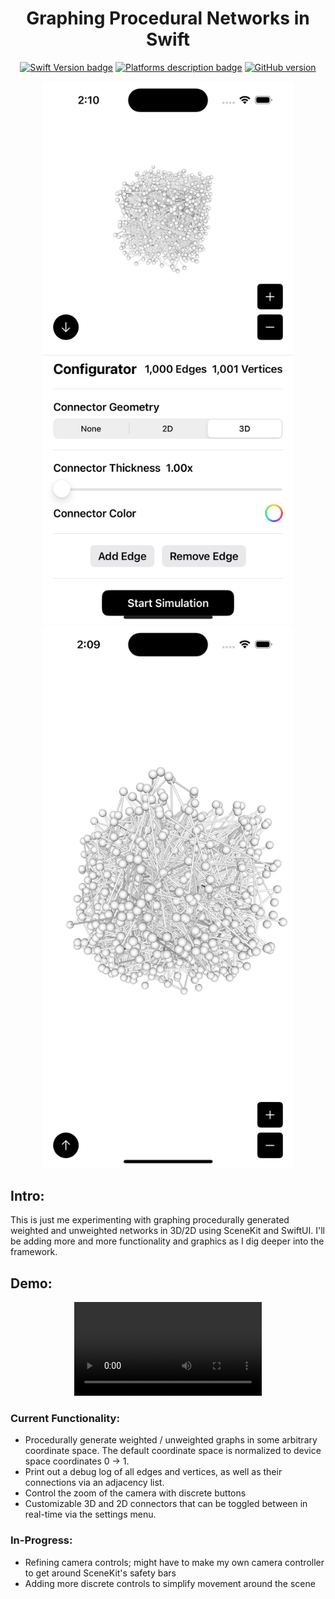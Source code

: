 <div align="center">
 
# Graphing Procedural Networks in Swift
 
[![Swift Version badge](https://img.shields.io/badge/Swift-5.7.1-orange.svg)](https://shields.io/)
[![Platforms description badge](https://img.shields.io/badge/Platform-iOS-blue.svg)](https://shields.io/)
[![GitHub version](https://badge.fury.io/gh/jcook03266%2FGraph.svg)](https://badge.fury.io/gh/jcook03266%2FGraph)
 
</div>

<div align="center">

<img src="https://github.com/jcook03266/Graph/blob/development/Resources/hero_1.png" width = "400">
<img src="https://github.com/jcook03266/Graph/blob/development/Resources/hero_2.png" width = "400">
 
</div>

<div align="left">
 
## Intro:
This is just me experimenting with graphing procedurally generated weighted and unweighted networks in 3D/2D using SceneKit and SwiftUI. I'll be adding more and more functionality and graphics as I dig deeper into the framework.

## Demo:
<div align="center">
<video src="https://github.com/jcook03266/Procedural-Networks-3D/assets/63657230/f89d27f5-1e9a-4790-b150-51a859e58375" />
</div>

### Current Functionality:
- Procedurally generate weighted / unweighted graphs in some arbitrary coordinate space. The default coordinate space is normalized to device space coordinates 0 -> 1.
- Print out a debug log of all edges and vertices, as well as their connections via an adjacency list.
- Control the zoom of the camera with discrete buttons
- Customizable 3D and 2D connectors that can be toggled between in real-time via the settings menu.

### In-Progress:
- Refining camera controls; might have to make my own camera controller to get around SceneKit's safety bars
- Adding more discrete controls to simplify movement around the scene

</div>
